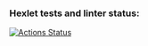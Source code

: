 ### Hexlet tests and linter status:
[![Actions Status](https://github.com/Andrey-Grechushchev/python-project-49/workflows/hexlet-check/badge.svg)](https://github.com/Andrey-Grechushchev/python-project-49/actions)
